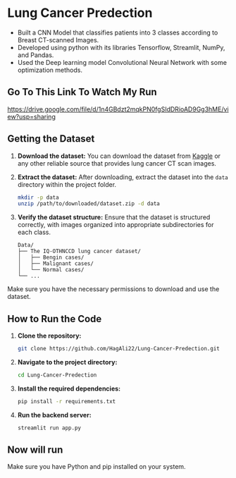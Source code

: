 # Lung Cancer Predection
<ul>
<li>Built a CNN Model that classifies patients into 3 classes according to Breast CT-scanned Images.</li>
<li>Developed using python with its libraries Tensorflow, Streamlit, NumPy, and Pandas.</li>
<li>Used the Deep learning model Convolutional Neural Network with some optimization methods.</li>
</ul>

## Go To This Link To Watch My Run
  https://drive.google.com/file/d/1n4GBdzt2mqkPN0fgSIdDRioAD9Gg3hME/view?usp=sharing

## Getting the Dataset

1. **Download the dataset:**
    You can download the dataset from [Kaggle](https://www.kaggle.com/datasets/adityamahimkar/iqothnccd-lung-cancer-dataset) or any other reliable source that provides lung cancer CT scan images.

2. **Extract the dataset:**
    After downloading, extract the dataset into the `data` directory within the project folder.

    ```bash
    mkdir -p data
    unzip /path/to/downloaded/dataset.zip -d data
    ```

3. **Verify the dataset structure:**
    Ensure that the dataset is structured correctly, with images organized into appropriate subdirectories for each class.

    ```
    Data/
    ├── The IQ-OTHNCCD lung cancer dataset/
    │   ├── Bengin cases/
    │   ├── Malignant cases/
    │   └── Normal cases/
    └── ...
    ```

Make sure you have the necessary permissions to download and use the dataset.


## How to Run the Code

1. **Clone the repository:**
    ```bash
    git clone https://github.com/HagAli22/Lung-Cancer-Predection.git
    ```
2. **Navigate to the project directory:**
    ```bash
    cd Lung-Cancer-Predection
    ```
3. **Install the required dependencies:**
    ```bash
    pip install -r requirements.txt
    ```
4. **Run the backend server:**
    ```bash
    streamlit run app.py
    ```
## Now will run

Make sure you have Python and pip installed on your system.